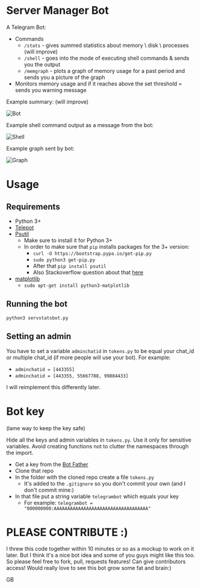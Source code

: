 # Server Manager Bot

A Telegram Bot:

* Commands
    * `/stats` - gives summed statistics about memory \ disk \ processes (will improve)
    * `/shell` - goes into the mode of executing shell commands & sends you the output
    * `/memgraph` - plots a graph of memory usage for a past period and sends you a picture of the graph
* Monitors memory usage and if it reaches above the set threshold = sends you warning message


Example summary: (will improve)

![Bot](http://i.imgur.com/hXT0drx.png)


Example shell command output as a message from the bot:

![Shell](https://i.imgur.com/PtvcaSD.png)


Example graph sent by bot:

![Graph](http://i.imgur.com/K8mG3aM.jpg?1)

# Usage

## Requirements 

* Python 3+
* [Telepot](https://github.com/nickoala/telepot)
* [Psutil](https://github.com/giampaolo/psutil)
    * Make sure to install it for Python 3+
    * In order to make sure that `pip` installs packages for the 3+ version:
        * `curl -O https://bootstrap.pypa.io/get-pip.py`
        * `sudo python3 get-pip.py`
        * After that `pip install psutil`
        * Also Stackoverflow question about that [here](http://stackoverflow.com/questions/11268501/how-to-use-pip-with-python-3-x-alongside-python-2-x)
* [matplotlib](http://matplotlib.org/)
    * `sudo apt-get install python3-matplotlib`
   
## Running the bot

`python3 servstatsbot.py`

## Setting an admin

You have to set a variable `adminchatid` in `tokens.py` to be equal your chat_id or multiple chat_id (if more people will use your bot).
For example:

* `adminchatid = [443355]`
* `adminchatid = [443355, 55667788, 99884433]`

I will reimplement this differently later.
        

# Bot key
(lame way to keep the key safe)

Hide all the keys and admin variables in `tokens.py`.
Use it only for sensitive variables. Avoid creating functions not to clutter the namespaces through the import.

* Get a key from the [Bot Father](https://telegram.me/BotFather)
* Clone that repo
* In the folder with the cloned repo create a file `tokens.py`
    * It's added to the `.gitignore` so you don't commit your own (and I don't commit mine:)
* In that file put a string variable `telegrambot` which equals your key
    * For example: `telegrambot = "000000000:AAAAAAAAAAAAAAAAAAAAAAAAAAAAAAAAAAA"`
 
# PLEASE CONTRIBUTE :)
 I threw this code together within 10 minutes or so as a mockup to work on it later. But I think it's a nice bot idea and some of you guys might like this too. So please feel free to fork, pull, requests features!
 Can give contributors access!
 Would really love to see this bot grow some fat and brain:)
 
 
 GB
